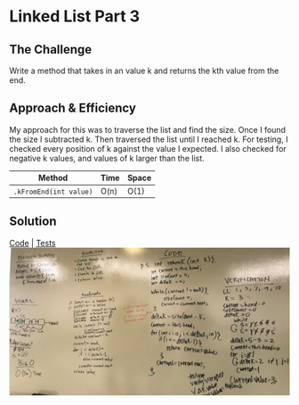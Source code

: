 # Linked List Part 3

## The Challenge
Write a method that takes in an value k and returns the kth value from the end.

## Approach & Efficiency
My approach for this was to traverse the list and find the size. Once I found the size I subtracted k. Then traversed the list until I reached k.
For testing, I checked every position of k against the value I expected. I also checked for negative k values, and values of k larger than the list.

Method | Time | Space
---- | ---- | ----
`.kFromEnd(int value)` | O(n) | O(1)



## Solution
[Code](../src/main/java/linkedList) | [Tests](../src/test/java/linkedList/LinkedListTest.java)
![Linked List kth from end Whiteboard](../assets/linked_list_k_from_end.JPG)
